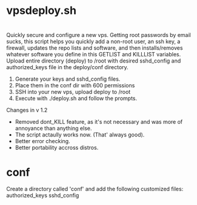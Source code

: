 # vpsdeploy.sh
#
Quickly secure and configure a new vps. Getting root passwords by email sucks, this script helps you quickly add a non-root user, an ssh key, a firewall,
updates the repo lists and software, and then installs/removes whatever software you define in this GETLIST and KILLLIST variables.
Upload entire directory (deploy) to /root with desired sshd_config and authorized_keys file in the deploy/conf directory.

1) Generate your keys and sshd_config files.
2) Place them in the conf dir with 600 permissions
3) SSH into your new vps, upload deploy to /root
4) Execute with ./deploy.sh and follow the prompts.

Changes in v 1.2
- Removed dont_KILL feature, as it's not necessary and was more of annoyance than anything else.
- The script actaully works now. (That' always good).
- Better error checking.
- Better portability accross distros.

# conf
Create a directory called 'conf' and add the following customized files:
authorized_keys
sshd_config
